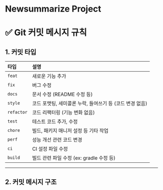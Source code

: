 # Newsummarize Project

# ✅ Git 커밋 메시지 규칙

## 1. 커밋 타입

| 타입 | 설명 |
|:----|:----|
| `feat` | 새로운 기능 추가 |
| `fix` | 버그 수정 |
| `docs` | 문서 수정 (README 수정 등) |
| `style` | 코드 포맷팅, 세미콜론 누락, 들여쓰기 등 (코드 변경 없음) |
| `refactor` | 코드 리팩터링 (기능 변화 없음) |
| `test` | 테스트 코드 추가, 수정 |
| `chore` | 빌드, 패키지 매니저 설정 등 기타 작업 |
| `perf` | 성능 개선 관련 코드 변경 |
| `ci` | CI 설정 파일 수정 |
| `build` | 빌드 관련 파일 수정 (ex: gradle 수정 등) |

---

## 2. 커밋 메시지 구조

